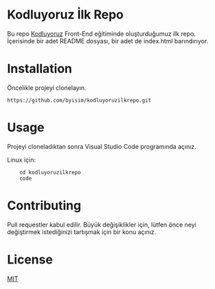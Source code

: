 # Kodluyoruz İlk Repo

Bu repo [Kodluyoruz](#) Front-End eğitiminde oluşturduğumuz ilk repo. İçerisinde bir adet README dosyası, bir adet de index.html barındırıyor.


# Installation

Öncelikle projeyi clonelayın.

`https://github.com/byisim/kodluyoruzilkrepo.git`


# Usage

Projeyi cloneladıktan sonra Visual Studio Code programında açınız.

Linux için:


```
    cd kodluyoruzilkrepo
    code

```

# Contributing

Pull requestler kabul edilir. Büyük değişiklikler için, lütfen önce neyi değiştirmek istediğinizi tartışmak için bir konu açınız.

# License

[MIT](#)
